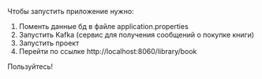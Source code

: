 Чтобы запустить приложение нужно:
1. Поменть данные бд в файле application.properties
2. Запустить Kafka (сервис для получения сообщений о покупке книги)
3. Запустить проект
4. Перейти по ссылке http://localhost:8060/library/book

Пользуйтесь!
